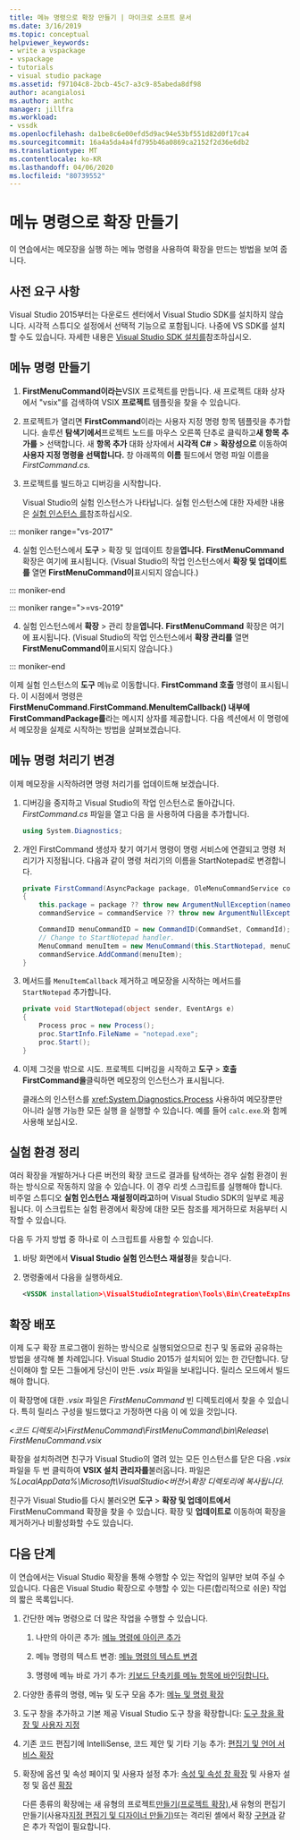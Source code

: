 ```yaml
---
title: 메뉴 명령으로 확장 만들기 | 마이크로 소프트 문서
ms.date: 3/16/2019
ms.topic: conceptual
helpviewer_keywords:
- write a vspackage
- vspackage
- tutorials
- visual studio package
ms.assetid: f97104c8-2bcb-45c7-a3c9-85abeda8df98
author: acangialosi
ms.author: anthc
manager: jillfra
ms.workload:
- vssdk
ms.openlocfilehash: da1be8c6e00efd5d9ac94e53bf551d82d0f17ca4
ms.sourcegitcommit: 16a4a5da4a4fd795b46a0869ca2152f2d36e6db2
ms.translationtype: MT
ms.contentlocale: ko-KR
ms.lasthandoff: 04/06/2020
ms.locfileid: "80739552"
---
```

# <a name="create-an-extension-with-a-menu-command"></a>메뉴 명령으로 확장 만들기

이 연습에서는 메모장을 실행 하는 메뉴 명령을 사용하여 확장을 만드는 방법을 보여 줍니다.

## <a name="prerequisites"></a>사전 요구 사항

Visual Studio 2015부터는 다운로드 센터에서 Visual Studio SDK를 설치하지 않습니다. 시각적 스튜디오 설정에서 선택적 기능으로 포함됩니다. 나중에 VS SDK를 설치할 수도 있습니다. 자세한 내용은 [Visual Studio SDK 설치를](../extensibility/installing-the-visual-studio-sdk.md)참조하십시오.

## <a name="create-a-menu-command"></a>메뉴 명령 만들기

1. **FirstMenuCommand이라는**VSIX 프로젝트를 만듭니다. 새 프로젝트 대화 상자에서 "vsix"를 검색하여 VSIX **프로젝트** 템플릿을 찾을 수 있습니다.

2. 프로젝트가 열리면 **FirstCommand**이라는 사용자 지정 명령 항목 템플릿을 추가합니다. 솔루션 **탐색기에서**프로젝트 노드를 마우스 오른쪽 단추로 클릭하고**새 항목** **추가를** > 선택합니다. 새 **항목 추가** 대화 상자에서 **시각적 C#** > **확장성으로** 이동하여 **사용자 지정 명령을 선택합니다.** 창 아래쪽의 **이름** 필드에서 명령 파일 이름을 *FirstCommand.cs.*

3. 프로젝트를 빌드하고 디버깅을 시작합니다.

    Visual Studio의 실험 인스턴스가 나타납니다. 실험 인스턴스에 대한 자세한 내용은 [실험 인스턴스 를](../extensibility/the-experimental-instance.md)참조하십시오.

::: moniker range="vs-2017"

4. 실험 인스턴스에서 **도구** > 확장 및 업데이트 창을**엽니다.** **FirstMenuCommand** 확장은 여기에 표시됩니다. (Visual Studio의 작업 인스턴스에서 **확장 및 업데이트를** 열면 **FirstMenuCommand이**표시되지 않습니다.)

::: moniker-end

::: moniker range=">=vs-2019"

4. 실험 인스턴스에서 **확장** > 관리 창을**엽니다.** **FirstMenuCommand** 확장은 여기에 표시됩니다. (Visual Studio의 작업 인스턴스에서 **확장 관리를** 열면 **FirstMenuCommand이**표시되지 않습니다.)

::: moniker-end

이제 실험 인스턴스의 **도구** 메뉴로 이동합니다. **FirstCommand 호출** 명령이 표시됩니다. 이 시점에서 명령은 **FirstMenuCommand.FirstCommand.MenuItemCallback() 내부에 FirstCommandPackage를**라는 메시지 상자를 제공합니다. 다음 섹션에서 이 명령에서 메모장을 실제로 시작하는 방법을 살펴보겠습니다.

## <a name="change-the-menu-command-handler"></a>메뉴 명령 처리기 변경

이제 메모장을 시작하려면 명령 처리기를 업데이트해 보겠습니다.

1. 디버깅을 중지하고 Visual Studio의 작업 인스턴스로 돌아갑니다. *FirstCommand.cs* 파일을 열고 다음 을 사용하여 다음을 추가합니다.

    ```csharp
    using System.Diagnostics;
    ```

2. 개인 FirstCommand 생성자 찾기 여기서 명령이 명령 서비스에 연결되고 명령 처리기가 지정됩니다. 다음과 같이 명령 처리기의 이름을 StartNotepad로 변경합니다.

    ```csharp
    private FirstCommand(AsyncPackage package, OleMenuCommandService commandService)
    {
        this.package = package ?? throw new ArgumentNullException(nameof(package));
        commandService = commandService ?? throw new ArgumentNullException(nameof(commandService));

        CommandID menuCommandID = new CommandID(CommandSet, CommandId);
        // Change to StartNotepad handler.
        MenuCommand menuItem = new MenuCommand(this.StartNotepad, menuCommandID);
        commandService.AddCommand(menuItem);
    }
    ```

3. 메서드를 `MenuItemCallback` 제거하고 메모장을 시작하는 메서드를 `StartNotepad` 추가합니다.

    ```csharp
    private void StartNotepad(object sender, EventArgs e)
    {
        Process proc = new Process();
        proc.StartInfo.FileName = "notepad.exe";
        proc.Start();
    }
    ```

4. 이제 그것을 밖으로 시도. 프로젝트 디버깅을 시작하고 **도구** > **호출 FirstCommand을**클릭하면 메모장의 인스턴스가 표시됩니다.

    클래스의 인스턴스를 <xref:System.Diagnostics.Process> 사용하여 메모장뿐만 아니라 실행 가능한 모든 실행 을 실행할 수 있습니다. 예를 들어 `calc.exe`.와 함께 사용해 보십시오.

## <a name="clean-up-the-experimental-environment"></a>실험 환경 정리

여러 확장을 개발하거나 다른 버전의 확장 코드로 결과를 탐색하는 경우 실험 환경이 원하는 방식으로 작동하지 않을 수 있습니다. 이 경우 리셋 스크립트를 실행해야 합니다. 비주얼 스튜디오 **실험 인스턴스 재설정이라고**하며 Visual Studio SDK의 일부로 제공됩니다. 이 스크립트는 실험 환경에서 확장에 대한 모든 참조를 제거하므로 처음부터 시작할 수 있습니다.

다음 두 가지 방법 중 하나로 이 스크립트를 사용할 수 있습니다.

1. 바탕 화면에서 **Visual Studio 실험 인스턴스 재설정**을 찾습니다.

2. 명령줄에서 다음을 실행하세요.

    ```xml
    <VSSDK installation>\VisualStudioIntegration\Tools\Bin\CreateExpInstance.exe /Reset /VSInstance=<version> /RootSuffix=Exp && PAUSE

    ```

## <a name="deploy-your-extension"></a>확장 배포

이제 도구 확장 프로그램이 원하는 방식으로 실행되었으므로 친구 및 동료와 공유하는 방법을 생각해 볼 차례입니다. Visual Studio 2015가 설치되어 있는 한 간단합니다. 당신이해야 할 모든 그들에게 당신이 만든 *.vsix* 파일을 보내입니다. 릴리스 모드에서 빌드해야 합니다.

이 확장명에 대한 *.vsix* 파일은 *FirstMenuCommand* 빈 디렉토리에서 찾을 수 있습니다. 특히 릴리스 구성을 빌드했다고 가정하면 다음 이 에 있을 것입니다.

*\<코드 디렉토리>\FirstMenuCommand\FirstMenuCommand\bin\Release\ FirstMenuCommand.vsix*

확장을 설치하려면 친구가 Visual Studio의 열려 있는 모든 인스턴스를 닫은 다음 *.vsix* 파일을 두 번 클릭하여 **VSIX 설치 관리자를**불러옵니다. 파일은 *%LocalAppData%\Microsoft\VisualStudio\<버전>\확장 디렉토리에 복사됩니다.*

친구가 Visual Studio를 다시 불러오면 **도구** > **확장 및 업데이트에서**FirstMenuCommand 확장을 찾을 수 있습니다. 확장 및 **업데이트로** 이동하여 확장을 제거하거나 비활성화할 수도 있습니다.

## <a name="next-steps"></a>다음 단계

이 연습에서는 Visual Studio 확장을 통해 수행할 수 있는 작업의 일부만 보여 주실 수 있습니다. 다음은 Visual Studio 확장으로 수행할 수 있는 다른(합리적으로 쉬운) 작업의 짧은 목록입니다.

1. 간단한 메뉴 명령으로 더 많은 작업을 수행할 수 있습니다.

   1. 나만의 아이콘 추가: [메뉴 명령에 아이콘 추가](../extensibility/adding-icons-to-menu-commands.md)

   2. 메뉴 명령의 텍스트 변경: [메뉴 명령의 텍스트 변경](../extensibility/changing-the-text-of-a-menu-command.md)

   3. 명령에 메뉴 바로 가기 추가: [키보드 단축키를 메뉴 항목에 바인딩합니다.](../extensibility/binding-keyboard-shortcuts-to-menu-items.md)

2. 다양한 종류의 명령, 메뉴 및 도구 모음 추가: [메뉴 및 명령 확장](../extensibility/extending-menus-and-commands.md)

3. 도구 창을 추가하고 기본 제공 Visual Studio 도구 창을 확장합니다: [도구 창을 확장 및 사용자 지정](../extensibility/extending-and-customizing-tool-windows.md)

4. 기존 코드 편집기에 IntelliSense, 코드 제안 및 기타 기능 추가: [편집기 및 언어 서비스 확장](../extensibility/extending-the-editor-and-language-services.md)

5. 확장에 옵션 및 속성 페이지 및 사용자 설정 추가: [속성 및 속성 창 확장](../extensibility/extending-properties-and-the-property-window.md) 및 사용자 설정 및 옵션 [확장](../extensibility/extending-user-settings-and-options.md)

   다른 종류의 확장에는 새 유형의 프로젝트[만들기(프로젝트 확장),](../extensibility/extending-projects.md)새 유형의 편집기 만들기(사용자[지정 편집기 및 디자이너 만들기)](../extensibility/creating-custom-editors-and-designers.md)또는 격리된 셸에서 확장 [구현과](https://visualstudio.microsoft.com/vs/older-downloads/isolated-shell/) 같은 추가 작업이 필요합니다.
